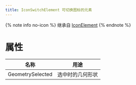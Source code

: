 ```yaml
---
title: IconSwitchElement 可切换图标的元素
---
```


{% note info no-icon %}
继承自 [IconElement](https://handyorg.github.io/handycontrol/attach/iconElement/)
{% endnote %}

# 属性

| 名称 | 用途 |
|-|-|
| GeometrySelected | 选中时的几何形状 |